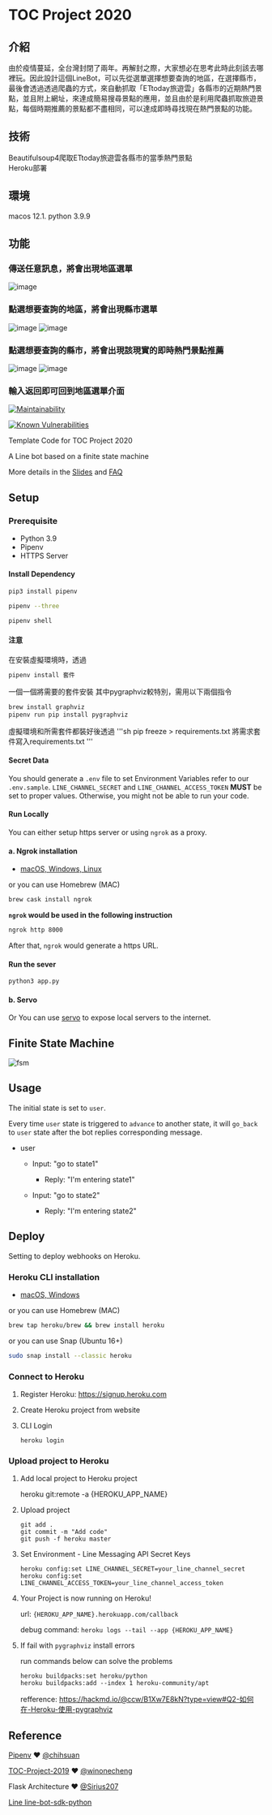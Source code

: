 # TOC Project 2020
## 介紹
由於疫情蔓延，全台灣封閉了兩年。再解封之際，大家想必在思考此時此刻該去哪裡玩。因此設計這個LineBot，可以先從選單選擇想要查詢的地區，在選擇縣市，最後會透過透過爬蟲的方式，來自動抓取「ETtoday旅遊雲」各縣市的近期熱門景點，並且附上網址，來達成簡易搜尋景點的應用，並且由於是利用爬蟲抓取旅遊景點，每個時期推薦的景點都不盡相同，可以達成即時尋找現在熱門景點的功能。

## 技術
Beautifulsoup4爬取ETtoday旅遊雲各縣市的當季熱門景點  
Heroku部署

## 環境
macos 12.1. 
python 3.9.9

## 功能
### 傳送任意訊息，將會出現地區選單
![image](./img/IMG_5351.PNG)
### 點選想要查詢的地區，將會出現縣市選單
![image](./img/IMG_5352.PNG)
![image](./img/IMG_5353.PNG)
### 點選想要查詢的縣市，將會出現該現實的即時熱門景點推薦
![image](./img/IMG_5354.PNG)
![image](./img/IMG_5355.PNG)
### 輸入返回即可回到地區選單介面

[![Maintainability](https://api.codeclimate.com/v1/badges/dc7fa47fcd809b99d087/maintainability)](https://codeclimate.com/github/NCKU-CCS/TOC-Project-2020/maintainability)

[![Known Vulnerabilities](https://snyk.io/test/github/NCKU-CCS/TOC-Project-2020/badge.svg)](https://snyk.io/test/github/NCKU-CCS/TOC-Project-2020)


Template Code for TOC Project 2020

A Line bot based on a finite state machine

More details in the [Slides](https://hackmd.io/@TTW/ToC-2019-Project#) and [FAQ](https://hackmd.io/s/B1Xw7E8kN)

## Setup

### Prerequisite
* Python 3.9
* Pipenv
* HTTPS Server

#### Install Dependency
```sh
pip3 install pipenv

pipenv --three

pipenv shell
```
#### 注意
在安裝虛擬環境時，透過
```sh
pipenv install 套件
```
一個一個將需要的套件安裝
其中pygraphviz較特別，需用以下兩個指令
```sh
brew install graphviz 
pipenv run pip install pygraphviz
```
虛擬環境和所需套件都裝好後透過
'''sh
pip freeze > requirements.txt 將需求套件寫入requirements.txt
'''
#### Secret Data
You should generate a `.env` file to set Environment Variables refer to our `.env.sample`.
`LINE_CHANNEL_SECRET` and `LINE_CHANNEL_ACCESS_TOKEN` **MUST** be set to proper values.
Otherwise, you might not be able to run your code.

#### Run Locally
You can either setup https server or using `ngrok` as a proxy.

#### a. Ngrok installation
* [ macOS, Windows, Linux](https://ngrok.com/download)

or you can use Homebrew (MAC)
```sh
brew cask install ngrok
```

**`ngrok` would be used in the following instruction**

```sh
ngrok http 8000
```

After that, `ngrok` would generate a https URL.

#### Run the sever

```sh
python3 app.py
```

#### b. Servo

Or You can use [servo](http://serveo.net/) to expose local servers to the internet.


## Finite State Machine
![fsm](fsm.png)

## Usage
The initial state is set to `user`.

Every time `user` state is triggered to `advance` to another state, it will `go_back` to `user` state after the bot replies corresponding message.

* user
	* Input: "go to state1"
		* Reply: "I'm entering state1"

	* Input: "go to state2"
		* Reply: "I'm entering state2"

## Deploy
Setting to deploy webhooks on Heroku.

### Heroku CLI installation

* [macOS, Windows](https://devcenter.heroku.com/articles/heroku-cli)

or you can use Homebrew (MAC)
```sh
brew tap heroku/brew && brew install heroku
```

or you can use Snap (Ubuntu 16+)
```sh
sudo snap install --classic heroku
```

### Connect to Heroku

1. Register Heroku: https://signup.heroku.com

2. Create Heroku project from website

3. CLI Login

	`heroku login`

### Upload project to Heroku

1. Add local project to Heroku project

	heroku git:remote -a {HEROKU_APP_NAME}

2. Upload project

	```
	git add .
	git commit -m "Add code"
	git push -f heroku master
	```

3. Set Environment - Line Messaging API Secret Keys

	```
	heroku config:set LINE_CHANNEL_SECRET=your_line_channel_secret
	heroku config:set LINE_CHANNEL_ACCESS_TOKEN=your_line_channel_access_token
	```

4. Your Project is now running on Heroku!

	url: `{HEROKU_APP_NAME}.herokuapp.com/callback`

	debug command: `heroku logs --tail --app {HEROKU_APP_NAME}`

5. If fail with `pygraphviz` install errors

	run commands below can solve the problems
	```
	heroku buildpacks:set heroku/python
	heroku buildpacks:add --index 1 heroku-community/apt
	```

	refference: https://hackmd.io/@ccw/B1Xw7E8kN?type=view#Q2-如何在-Heroku-使用-pygraphviz

## Reference
[Pipenv](https://medium.com/@chihsuan/pipenv-更簡單-更快速的-python-套件管理工具-135a47e504f4) ❤️ [@chihsuan](https://github.com/chihsuan)

[TOC-Project-2019](https://github.com/winonecheng/TOC-Project-2019) ❤️ [@winonecheng](https://github.com/winonecheng)

Flask Architecture ❤️ [@Sirius207](https://github.com/Sirius207)

[Line line-bot-sdk-python](https://github.com/line/line-bot-sdk-python/tree/master/examples/flask-echo)
